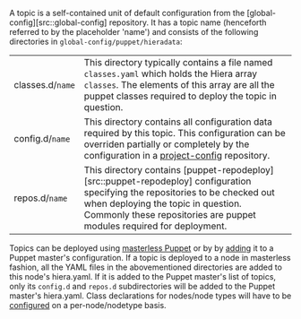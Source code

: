 A topic is a self-contained unit of default configuration from the
[global-config][src::global-config] repository. It has a
topic name (henceforth referred to by the placeholder 'name') and consists of
the following directories in `global-config/puppet/hieradata`:

|||
|-|-|
| classes.d/`name` | This directory typically contains a file named `classes.yaml` which holds the Hiera array `classes`. The elements of this array are all the puppet classes required to deploy the topic in question. |
| config.d/`name` | This directory contains all configuration data required by this topic. This configuration can be overriden partially or completely by the configuration in a [project-config](/glossary/#project-config) repository. |
| repos.d/`name` | This directory contains [puppet-repodeploy][src::puppet-repodeploy] configuration specifying the repositories to be checked out when deploying the topic in question. Commonly these repositories are puppet modules required for deployment. |

Topics can be deployed using [masterless Puppet](/workflow/#masterless-topics)
or by by [adding](/workflow/#master-agent-topics) it to a Puppet master's
configuration. If a topic is deployed to a node in masterless fashion, all the
YAML files in the abovementioned directories are added to this node's
hiera.yaml. If it is added to the Puppet master's list of topics, only its
`config.d` and `repos.d` subdirectories will be added to the Puppet master's
hiera.yaml. Class declarations for nodes/node types will have to be
[configured](/workflow/#master-agent-classes) on a per-node/nodetype basis.
